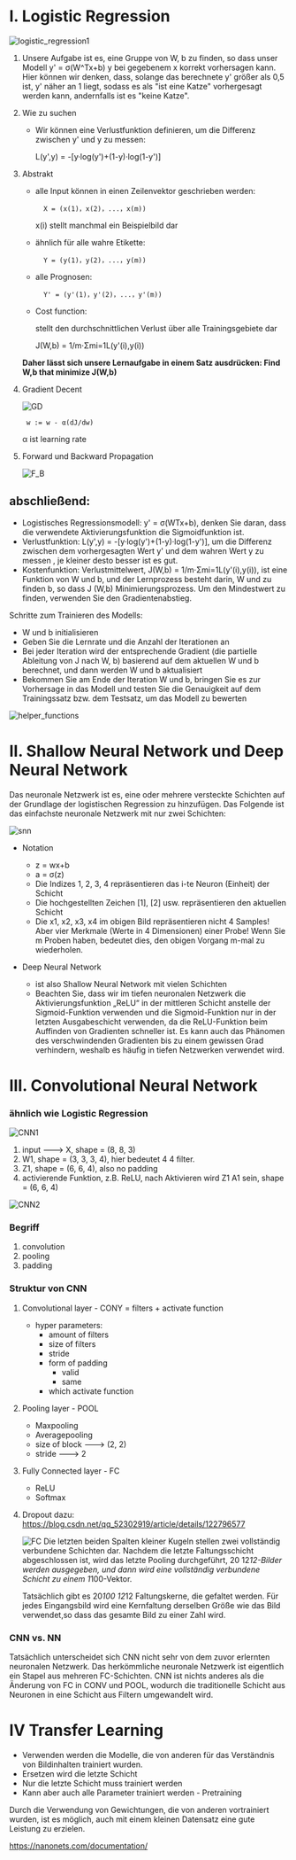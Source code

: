# Ⅰ. Logistic Regression
![logistic_regression1](../Bilder/logistic_regression1.png)

1. Unsere Aufgabe ist es, eine Gruppe von W, b zu finden, so dass unser Modell y' = σ(W^Tx+b) y bei gegebenem x korrekt vorhersagen kann. Hier können wir denken, dass, solange das berechnete y' größer als 0,5 ist, y' näher an 1 liegt, sodass es als "ist eine Katze" vorhergesagt werden kann, andernfalls ist es "keine Katze".
2. Wie zu suchen

    - Wir können eine Verlustfunktion definieren, um die Differenz zwischen y' und y zu messen:

        L(y',y) = -[y·log(y')+(1-y)·log(1-y')]
3. Abstrakt
    - alle Input können in einen Zeilenvektor geschrieben werden:

            X = (x(1)，x(2)，...，x(m))

        x(i) stellt manchmal ein Beispielbild dar

    - ähnlich für alle wahre Etikette: 
    
            Y = (y(1)，y(2)，...，y(m))

    - alle Prognosen: 
       
            Y' = (y'(1)，y'(2)，...，y'(m))

    - Cost function:

        stellt den durchschnittlichen Verlust über alle Trainingsgebiete dar

        J(W,b) = 1/m·Σmi=1L(y'(i),y(i))

    **Daher lässt sich unsere Lernaufgabe in einem Satz ausdrücken: Find W,b that minimize J(W,b)**

4. Gradient Decent

    ![GD](../Bilder/InkedGD_LI.jpg)
        
        w := w - α(dJ/dw)

    α ist learning rate

5. Forward und Backward Propagation

    ![F_B](../Bilder/F_B_propagation.png)

## abschließend:
- Logistisches Regressionsmodell: y' = σ(WTx+b), denken Sie daran, dass die verwendete Aktivierungsfunktion die Sigmoidfunktion ist.
- Verlustfunktion: L(y',y) = -[y·log(y')+(1-y)·log(1-y')], um die Differenz zwischen dem vorhergesagten Wert y' und dem wahren Wert y zu messen , je kleiner desto besser ist es gut.
- Kostenfunktion: Verlustmittelwert, J(W,b) = 1/m·Σmi=1L(y'(i),y(i)), ist eine Funktion von W und b, und der Lernprozess besteht darin, W und zu finden b, so dass J (W,b) Minimierungsprozess. Um den Mindestwert zu finden, verwenden Sie den Gradientenabstieg.

Schritte zum Trainieren des Modells:
- W und b initialisieren
- Geben Sie die Lernrate und die Anzahl der Iterationen an
- Bei jeder Iteration wird der entsprechende Gradient (die partielle Ableitung von J nach W, b) basierend auf dem aktuellen W und b berechnet, und dann werden W und b aktualisiert
- Bekommen Sie am Ende der Iteration W und b, bringen Sie es zur Vorhersage in das Modell und testen Sie die Genauigkeit auf dem Trainingssatz bzw. dem Testsatz, um das Modell zu bewerten

![helper_functions](../Bilder/helper_functions.png)


# Ⅱ. Shallow Neural Network und Deep Neural Network

Das neuronale Netzwerk ist es, eine oder mehrere versteckte Schichten auf der Grundlage der logistischen Regression zu hinzufügen. Das Folgende ist das einfachste neuronale Netzwerk mit nur zwei Schichten:

![snn](../Bilder/snn.png)

- Notation
    - z = wx+b
    - a = σ(z)
    - Die Indizes 1, 2, 3, 4 repräsentieren das i-te Neuron (Einheit) der Schicht 
    - Die hochgestellten Zeichen [1], [2] usw. repräsentieren den aktuellen Schicht
    - Die x1, x2, x3, x4 im obigen Bild repräsentieren nicht 4 Samples! Aber vier Merkmale (Werte in 4 Dimensionen) einer Probe! Wenn Sie m Proben haben, bedeutet dies, den obigen Vorgang m-mal zu wiederholen.
- Deep Neural Network

    - ist also Shallow Neural Network mit vielen Schichten
    - Beachten Sie, dass wir im tiefen neuronalen Netzwerk die Aktivierungsfunktion „ReLU“ in der mittleren Schicht anstelle der Sigmoid-Funktion verwenden und die Sigmoid-Funktion nur in der letzten Ausgabeschicht verwenden, da die ReLU-Funktion beim Auffinden von Gradienten schneller ist. Es kann auch das Phänomen des verschwindenden Gradienten bis zu einem gewissen Grad verhindern, weshalb es häufig in tiefen Netzwerken verwendet wird.
# Ⅲ. Convolutional Neural Network
### ähnlich wie Logistic Regression
![CNN1](../Bilder/CNN1.png)

1. input ---> X, shape = (8, 8, 3)
2. W1, shape = (3, 3, 3, 4), hier bedeutet 4 4 filter.
3. Z1, shape = (6, 6, 4), also no padding
4. activierende Funktion, z.B. ReLU, nach Aktivieren wird Z1 A1 sein, shape = (6, 6, 4)

![CNN2](../Bilder/CNN2.png)
### Begriff
1. convolution
2. pooling
3. padding
### Struktur von CNN
1. Convolutional layer - CONY
    = filters + activate function
    - hyper parameters: 
        - amount of filters
        - size of filters
        - stride
        - form of padding
            - valid
            - same
       - which activate function
2. Pooling layer - POOL
    - Maxpooling
    - Averagepooling
    - size of block ---> (2, 2)
    - stride ---> 2
3. Fully Connected layer - FC
    - ReLU
    - Softmax
4. Dropout
    dazu: https://blog.csdn.net/qq_52302919/article/details/122796577
    
    ![FC](../Bilder/FC.png)
    Die letzten beiden Spalten kleiner Kugeln stellen zwei vollständig verbundene Schichten dar. Nachdem die letzte Faltungsschicht abgeschlossen ist, wird das letzte Pooling durchgeführt, 20 12*12-Bilder werden ausgegeben, und dann wird eine vollständig verbundene Schicht zu einem 1*100-Vektor.

    Tatsächlich gibt es 20*100 12*12 Faltungskerne, die gefaltet werden. Für jedes Eingangsbild wird eine Kernfaltung derselben Größe wie das Bild verwendet,so dass das gesamte Bild zu einer Zahl wird.
### CNN vs. NN

Tatsächlich unterscheidet sich CNN nicht sehr von dem zuvor erlernten neuronalen Netzwerk. Das herkömmliche neuronale Netzwerk ist eigentlich ein Stapel aus mehreren FC-Schichten. CNN ist nichts anderes als die Änderung von FC in CONV und POOL, wodurch die traditionelle Schicht aus Neuronen in eine Schicht aus Filtern umgewandelt wird.

# Ⅳ Transfer Learning
- Verwenden werden die Modelle, die von anderen für das Verständnis von Bildinhalten trainiert wurden.
- Ersetzen wird die letzte Schicht
- Nur die letzte Schicht muss trainiert werden
- Kann aber auch alle Parameter trainiert werden - Pretraining

Durch die Verwendung von Gewichtungen, die von anderen vortrainiert wurden, ist es möglich, auch mit einem kleinen Datensatz eine gute Leistung zu erzielen.

https://nanonets.com/documentation/




